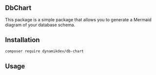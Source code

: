 ## DbChart

This package is a simple package that allows you to generate a Mermaid diagram of your database schema.

## Installation

```bash
composer require dynamikdev/db-chart
```

## Usage